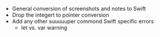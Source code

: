   * General conversion of screenshots and notes to Swift
  * Drop the integert to pointer conversion
  * Add any other suuuuuper commond Swift specific errors
    * let vs. var warning
